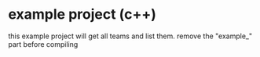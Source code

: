 # example project (c++)
this example project will get all teams and list them.
remove the "example_" part before compiling